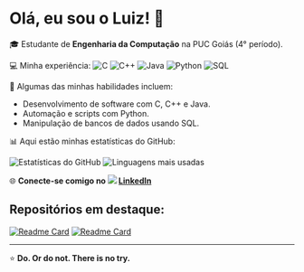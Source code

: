 # Olá, eu sou o Luiz! 👋

🎓 Estudante de **Engenharia da Computação** na PUC Goiás (4° período).

💻 Minha experiência:
![C](https://img.shields.io/badge/-C-00599C?style=flat-square&logo=c&logoColor=white)
![C++](https://img.shields.io/badge/-C++-00599C?style=flat-square&logo=c%2B%2B&logoColor=white)
![Java](https://img.shields.io/badge/-Java-007396?style=flat-square&logo=java&logoColor=white)
![Python](https://img.shields.io/badge/-Python-3776AB?style=flat-square&logo=python&logoColor=white)
![SQL](https://img.shields.io/badge/-SQL-4479A1?style=flat-square&logo=mysql&logoColor=white)

🔧 Algumas das minhas habilidades incluem:
- Desenvolvimento de software com C, C++ e Java.
- Automação e scripts com Python.
- Manipulação de bancos de dados usando SQL.

📊 Aqui estão minhas estatísticas do GitHub:

![Estatísticas do GitHub](https://github-readme-stats.vercel.app/api?username=liassuo&show_icons=true&theme=radical)
![Linguagens mais usadas](https://github-readme-stats.vercel.app/api/top-langs/?username=liassuo&layout=compact&theme=radical)

🌐 **Conecte-se comigo no <img src="https://cdn.jsdelivr.net/gh/devicons/devicon@latest/icons/linkedin/linkedin-original.svg" /> [LinkedIn](https://www.linkedin.com/in/luiz-iassuo-b6549224a/)**

## Repositórios em destaque:
[![Readme Card](https://github-readme-stats.vercel.app/api/pin/?username=liassuo&repo=AgendaContatos&theme=radical)](https://github.com/liassuo/AgendaContatos)
[![Readme Card](https://github-readme-stats.vercel.app/api/pin/?username=liassuo&repo=Arvores-2&theme=radical)](https://github.com/liassuo/Arvores)

---

⭐ **Do. Or do not. There is no try.**

